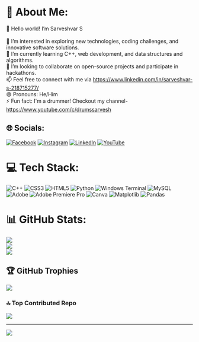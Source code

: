 # 💫 About Me:
👋 Hello world! I’m Sarveshvar S<br><br>👀 I’m interested in exploring new technologies, coding challenges, and innovative software solutions.<br>🌱 I’m currently learning C++, web development, and data structures and algorithms.<br>💞️ I’m looking to collaborate on open-source projects and participate in hackathons.<br>📫 Feel free to connect with me via https://www.linkedin.com/in/sarveshvar-s-218715277/<br>😄 Pronouns: He/Him<br>⚡ Fun fact: I'm a drummer! Checkout my channel- https://www.youtube.com/c/drumssarvesh


## 🌐 Socials:
[![Facebook](https://img.shields.io/badge/Facebook-%231877F2.svg?logo=Facebook&logoColor=white)](https://facebook.com/https://www.facebook.com/drums.sarvesh/) [![Instagram](https://img.shields.io/badge/Instagram-%23E4405F.svg?logo=Instagram&logoColor=white)](https://instagram.com/instagram.com/drums_sarvesh/) [![LinkedIn](https://img.shields.io/badge/LinkedIn-%230077B5.svg?logo=linkedin&logoColor=white)](https://linkedin.com/in/linkedin.com/in/sarveshvar-s-218715277/) [![YouTube](https://img.shields.io/badge/YouTube-%23FF0000.svg?logo=YouTube&logoColor=white)](https://youtube.com/@https://www.youtube.com/c/drumssarvesh) 

# 💻 Tech Stack:
![C++](https://img.shields.io/badge/c++-%2300599C.svg?style=for-the-badge&logo=c%2B%2B&logoColor=white) ![CSS3](https://img.shields.io/badge/css3-%231572B6.svg?style=for-the-badge&logo=css3&logoColor=white) ![HTML5](https://img.shields.io/badge/html5-%23E34F26.svg?style=for-the-badge&logo=html5&logoColor=white) ![Python](https://img.shields.io/badge/python-3670A0?style=for-the-badge&logo=python&logoColor=ffdd54) ![Windows Terminal](https://img.shields.io/badge/Windows%20Terminal-%234D4D4D.svg?style=for-the-badge&logo=windows-terminal&logoColor=white) ![MySQL](https://img.shields.io/badge/mysql-4479A1.svg?style=for-the-badge&logo=mysql&logoColor=white) ![Adobe](https://img.shields.io/badge/adobe-%23FF0000.svg?style=for-the-badge&logo=adobe&logoColor=white) ![Adobe Premiere Pro](https://img.shields.io/badge/Adobe%20Premiere%20Pro-9999FF.svg?style=for-the-badge&logo=Adobe%20Premiere%20Pro&logoColor=white) ![Canva](https://img.shields.io/badge/Canva-%2300C4CC.svg?style=for-the-badge&logo=Canva&logoColor=white) ![Matplotlib](https://img.shields.io/badge/Matplotlib-%23ffffff.svg?style=for-the-badge&logo=Matplotlib&logoColor=black) ![Pandas](https://img.shields.io/badge/pandas-%23150458.svg?style=for-the-badge&logo=pandas&logoColor=white)
# 📊 GitHub Stats:
![](https://github-readme-stats.vercel.app/api?username=S-Sarveshvar&theme=github_dark&hide_border=false&include_all_commits=false&count_private=false)<br/>
![](https://github-readme-streak-stats.herokuapp.com/?user=S-Sarveshvar&theme=github_dark&hide_border=false)<br/>
![](https://github-readme-stats.vercel.app/api/top-langs/?username=S-Sarveshvar&theme=github_dark&hide_border=false&include_all_commits=false&count_private=false&layout=compact)

## 🏆 GitHub Trophies
![](https://github-profile-trophy.vercel.app/?username=S-Sarveshvar&theme=github_dark&no-frame=true&no-bg=true&margin-w=4)

### 🔝 Top Contributed Repo
![](https://github-contributor-stats.vercel.app/api?username=S-Sarveshvar&limit=5&theme=github_dark&combine_all_yearly_contributions=true)

---
[![](https://visitcount.itsvg.in/api?id=S-Sarveshvar&icon=0&color=0)](https://visitcount.itsvg.in)

<!-- Proudly created with GPRM ( https://gprm.itsvg.in ) -->
